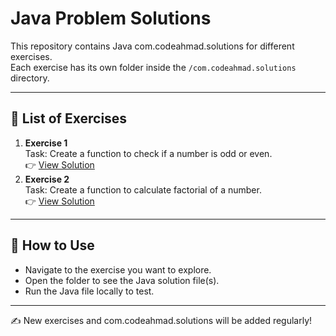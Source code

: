 # Java Problem Solutions

This repository contains Java com.codeahmad.solutions for different exercises.  
Each exercise has its own folder inside the `/com.codeahmad.solutions` directory.

---

## 📂 List of Exercises

1. **Exercise 1**  
   Task: Create a function to check if a number is odd or even.  
   👉 [View Solution](solutions/exercise_1)
2. **Exercise 2**  
   Task: Create a function to calculate factorial of a number.  
   👉 [View Solution](solutions/exercise_2)

---

## 📖 How to Use
- Navigate to the exercise you want to explore.
- Open the folder to see the Java solution file(s).
- Run the Java file locally to test.

---

✍️ New exercises and com.codeahmad.solutions will be added regularly!
